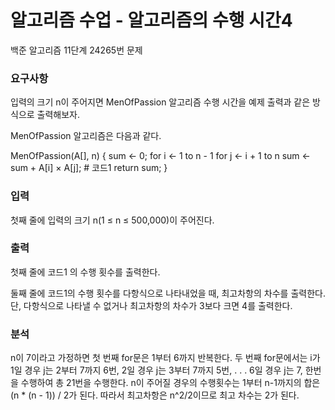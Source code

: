 # 알고리즘 수업 - 알고리즘의 수행 시간4
<p>
백준 알고리즘 11단계 24265번 문제
</p>

### 요구사항 
입력의 크기 n이 주어지면 MenOfPassion 알고리즘 수행 시간을 예제 출력과 같은 방식으로 출력해보자.

MenOfPassion 알고리즘은 다음과 같다.

MenOfPassion(A[], n) {
    sum <- 0;
    for i <- 1 to n - 1
        for j <- i + 1 to n
            sum <- sum + A[i] × A[j]; # 코드1
    return sum;
}

### 입력
첫째 줄에 입력의 크기 n(1 ≤ n ≤ 500,000)이 주어진다.

### 출력
첫째 줄에 코드1 의 수행 횟수를 출력한다.

둘째 줄에 코드1의 수행 횟수를 다항식으로 나타내었을 때, 최고차항의 차수를 출력한다. 단, 다항식으로 나타낼 수 없거나 최고차항의 차수가 3보다 크면 4를 출력한다.

### 분석
n이 7이라고 가정하면 첫 번째 for문은 1부터 6까지 반복한다.
두 번째 for문에서는 i가
1일 경우 j는 2부터 7까지 6번, 
2일 경우 j는 3부터 7까지 5번,
  . . .
6일 경우 j는 7, 한번을 수행하여 총 21번을 수행한다.
n이 주어질 경우의 수행횟수는 1부터 n-1까지의 합은 (n * (n - 1)) / 2가 된다.
따라서 최고차항은 n^2/2이므로 최고 차수는 2가 된다.



